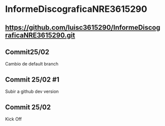 # InformeDiscograficaNRE3615290
## https://github.com/luisc3615290/InformeDiscograficaNRE3615290.git

## Commit25/02 
Cambio de default branch

## Commit 25/02 #1
Subir a github dev version

## Commit 25/02
Kick Off
